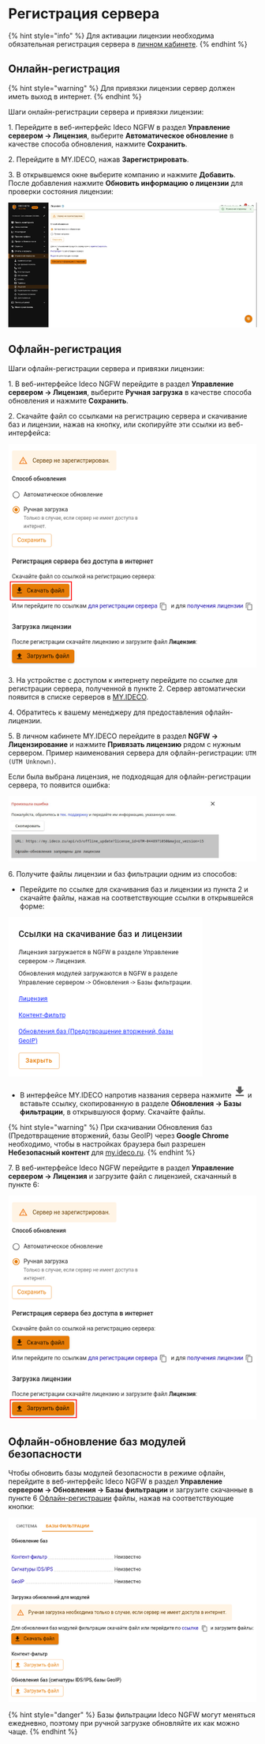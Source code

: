 # Регистрация сервера

{% hint style="info" %}
Для активации лицензии необходима обязательная регистрация сервера в [личном кабинете](https://my.ideco.ru/#/login/?next=/utm/license/).
{% endhint %}

## Онлайн-регистрация

{% hint style="warning" %}
Для привязки лицензии сервер должен иметь выход в интернет.
{% endhint %}

Шаги онлайн-регистрации сервера и привязки лицензии:

1\. Перейдите в веб-интерфейс Ideco NGFW в раздел **Управление сервером -> Лицензия**, выберите **Автоматическое обновление** в качестве способа обновления, нажмите **Сохранить**.

2\. Перейдите в MY.IDECO, нажав **Зарегистрировать**.

3\. В открывшемся окне выберите компанию и нажмите **Добавить**. После добавления нажмите **Обновить информацию о лицензии** для проверки состояния лицензии:

![](/.gitbook/assets/license.gif)

<!-- На странице отобразится информация о лицензии и ее модулях. -->

## Офлайн-регистрация

Шаги офлайн-регистрации сервера и привязки лицензии:

1\. В веб-интерфейсе Ideco NGFW перейдите в раздел **Управление сервером -> Лицензия**, выберите **Ручная загрузка** в качестве способа обновления и нажмите **Сохранить**.

2\. Скачайте файл со ссылками на регистрацию сервера и скачивание баз и лицензии, нажав на кнопку, или скопируйте эти ссылки из веб-интерфейса:

![](/.gitbook/assets/license1.png)

3\. На устройстве с доступом к интернету перейдите по ссылке для регистрации сервера, полученной в пункте 2. Сервер автоматически появится в списке серверов в [MY.IDECO](https://my.ideco.ru/).

4\. Обратитесь к вашему менеджеру для предоставления офлайн-лицензии.

5\. В личном кабинете MY.IDECO перейдите в раздел **NGFW -> Лицензирование** и нажмите **Привязать лицензию** рядом с нужным сервером. Пример наименования сервера для офлайн-регистрации: `UTM (UTM Unknown)`.

Если была выбрана лицензия, не подходящая для офлайн-регистрации сервера, то появится ошибка:

![](/.gitbook/assets/initial-setup13.png)

6\. Получите файлы лицензии и баз фильтрации одним из способов:

* Перейдите по ссылке для скачивания баз и лицензии из пункта 2 и скачайте файлы, нажав на соответствующие ссылки в открывшейся форме:

![](/.gitbook/assets/my-ideco-ngfw.png)

* В интерфейсе MY.IDECO напротив названия сервера нажмите ![](/.gitbook/assets/icon-download.png) и вставьте ссылку, скопированную в разделе **Обновления -> Базы фильтрации**, в открывшуюся форму. Скачайте файлы.

{% hint style="warning" %}
При скачивании Обновления баз (Предотвращение вторжений, базы GeoIP) через **Google Chrome** необходимо, чтобы в настройках браузера был разрешен **Небезопасный контент** для [my.ideco.ru](https://my.ideco.ru/).
{% endhint %}

7\. В веб-интерфейсе Ideco NGFW перейдите в раздел **Управление сервером -> Лицензия** и загрузите файл с лицензией, скачанный в пункте 6:

![](/.gitbook/assets/license2.png)

## Офлайн-обновление баз модулей безопасности

Чтобы обновить базы модулей безопасности в режиме офлайн, перейдите в веб-интерфейс Ideco NGFW в раздел **Управление сервером -> Обновления -> Базы фильтрации** и загрузите скачанные в пункте 6 [Офлайн-регистрации](/installation/server-registration.md#офлайн-регистрация) файлы, нажав на соответствующие кнопки:

![](/.gitbook/assets/selfupdate.png)

{% hint style="danger" %}
Базы фильтрации Ideco NGFW могут меняться ежедневно, поэтому при ручной загрузке обновляйте их как можно чаще.
{% endhint %}
